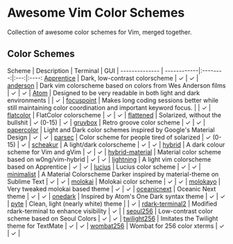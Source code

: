 Awesome Vim Color Schemes
===
Collection of awesome color schemes for Vim, merged together.

Color Schemes
---
Scheme   | Description | Terminal | GUI |
-------------- | ------------|:--------:|:---:|:----:
[Apprentice] | Dark, low-contrast colorscheme | ✓ | ✓ |
[anderson] | Dark vim colorscheme based on colors from Wes Anderson films | ✓ | ✓ |
[Atom] | Designed to be very readable in both light and dark environments |   | ✓ |
[focuspoint] | Makes long coding sessions better while still maintaining color coordination and important keyword focus. |   | ✓ |
[flatcolor] | FlatColor colorscheme | ✓ | ✓ |
[flattened] | Solarized, without the bullshit | ✓ (0-15) | ✓ |
[gruvbox] | Retro groove color scheme | ✓ | ✓ |
[papercolor] | Light and Dark color schemes inspired by Google's Material Design  | ✓ | ✓ |
[parsec] | Color scheme for people tired of solarized  | ✓ (0-15) | ✓ |
[scheakur] | A light/dark colorscheme  | ✓ | ✓ |
[hybrid] | A dark colour scheme for Vim and gVim | ✓ | ✓ |
[hybrid-material] | Material color scheme based on w0ng/vim-hybrid | ✓ | ✓ |
[lightning] | A light vim colorscheme based on Apprentice  | ✓ | ✓ |
[lucius] | Lucius color scheme | ✓ | ✓ |
[minimalist] | A Material Colorscheme Darker inspired by material-theme on Sublime Text | ✓ | ✓ |
[molokai] | Molokai color scheme | ✓ | ✓ |
[molokayo] | Very tweaked molokai based theme | ✓ | ✓ |
[oceanicnext] | Oceanic Next theme | ✓ | ✓ |
[onedark] | Inspired by Atom's One Dark syntax theme | ✓ | ✓ |
[pyte] | Clean, light (nearly white) theme |   | ✓ |
[rdark-terminal2] | Modified rdark-terminal to enhance visibility | ✓ |   |
[seoul256] | Low-contrast color scheme based on Seoul Colors | ✓ | ✓ |
[twilight256] | Imitates the Twilight theme for TextMate | ✓ | ✓ |
[wombat256] | Wombat for 256 color xterms | ✓ | ✓ |

[Apprentice]: https://github.com/romainl/Apprentice
[anderson]: https://github.com/gilgigilgil/anderson.vim
[Atom]: https://github.com/gregsexton/Atom
[base16]: https://github.com/chriskempson/base16-vim
[focuspoint]: https://github.com/chase/focuspoint-vim
[flatcolor]: https://github.com/MaxSt/FlatColor
[flattened]: https://github.com/romainl/flattened
[gruvbox]: https://github.com/morhetz/gruvbox
[papercolor]: https://github.com/NLKNguyen/papercolor-theme
[parsec]: https://github.com/keith/parsec.vim
[scheakur]: https://github.com/scheakur/vim-scheakur
[hybrid]: https://github.com/w0ng/vim-hybrid
[hybrid-material]: https://github.com/kristijanhusak/vim-hybrid-material
[lightning]: https://github.com/wimstefan/Lightning
[lucius]: https://github.com/jonathanfilip/vim-lucius
[minimalist]: https://github.com/dikiaap/minimalist
[molokai]: https://github.com/tomasr/molokai
[molokayo]: https://github.com/fmoralesc/molokayo
[oceanicnext]: https://github.com/mhartington/oceanic-next
[onedark]: https://github.com/joshdick/onedark.vim
[pyte]: https://github.com/vim-scripts/pyte
[rdark-terminal2]: https://github.com/vim-scripts/rdark-terminal2.vim
[seoul256]: https://github.com/junegunn/seoul256.vim
[twilight256]: https://github.com/vim-scripts/twilight256.vim
[wombat256]: https://github.com/vim-scripts/wombat256.vim
